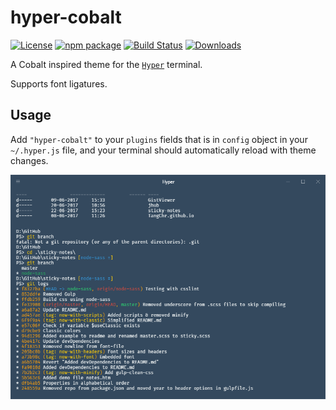 # hyper-cobalt

[![License](https://img.shields.io/github/license/TangChr/hyper-cobalt.svg)](https://raw.githubusercontent.com/TangChr/hyper-cobalt/master/LICENSE)
[![npm package](http://img.shields.io/npm/v/hyper-cobalt.svg?label=npm%20package)](https://www.npmjs.com/package/hyper-cobalt)
[![Build Status](https://img.shields.io/travis/TangChr/hyper-cobalt.svg)](https://travis-ci.org/TangChr/hyper-cobalt)
[![Downloads](http://img.shields.io/npm/dt/hyper-cobalt.svg)](https://www.npmjs.com/package/hyper-cobalt)

A Cobalt inspired theme for the [`Hyper`](https://hyper.is/) terminal.

Supports font ligatures.

## Usage
Add `"hyper-cobalt"` to your `plugins` fields that is in `config` object in your `~/.hyper.js` file, and your terminal should automatically reload with theme changes.

![screenshot](screenshot.png)
